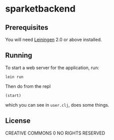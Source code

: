 # sparketbackend

## Prerequisites

You will need [Leiningen][1] 2.0 or above installed.

[1]: https://github.com/technomancy/leiningen

## Running

To start a web server for the application, run:

    lein run
    
    
Then do from the repl
    
    (start)
    
which you can see in `user.clj`, does some things.

## License

CREATIVE COMMONS 0
NO RIGHTS RESERVED

